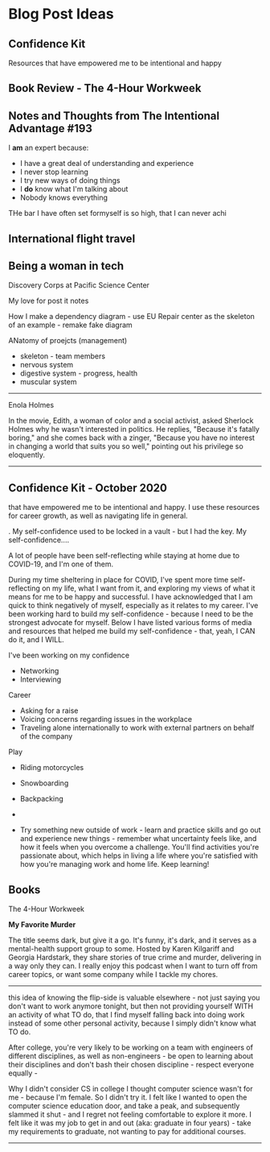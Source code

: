# Blog Post Ideas

## Confidence Kit

Resources that have empowered me to be intentional and happy

## Book Review - The 4-Hour Workweek

## Notes and Thoughts from The Intentional Advantage #193

I **am** an expert because:

* I have a great deal of understanding and experience
* I never stop learning
* I try new ways of doing things
* I **do** know what I'm talking about
* Nobody knows everything

THe bar I have often set formyself is so high, that I can never achi

## International flight travel

## Being a woman in tech

Discovery Corps at Pacific Science Center

My love for post it notes

How I make a dependency diagram - use EU Repair center as the skeleton of an example - remake fake diagram

ANatomy of proejcts (management)
* skeleton - team members
* nervous system
* digestive system - progress, health
* muscular system

---

Enola Holmes

In the movie, Edith, a woman of color and a social activist, asked Sherlock Holmes why he wasn't interested in politics. He replies, "Because it's fatally boring," and she comes back with a zinger, "Because you have no interest in changing a world that suits you so well," pointing out his privilege so eloquently.

---

## Confidence Kit - October 2020

that have empowered me to be intentional and happy. I use these resources for career growth, as well as navigating life in general.

. My self-confidence used to be locked in a vault - but I had the key. My self-confidence....

A lot of people have been self-reflecting while staying at home due to COVID-19, and I'm one of them.

During my time sheltering in place for COVID, I've spent more time self-reflecting on my life, what I want from it, and exploring my views of what it means for me to be happy and successful. I have acknowledged that I am quick to think negatively of myself, especially as it relates to my career. I've been working hard to build my self-confidence - because I need to be the strongest advocate for myself. Below I have listed various forms of media and resources that helped me build my self-confidence - that, yeah, I CAN do it, and I WILL. 

I've been working on my confidence 

* Networking
* Interviewing

Career

* Asking for a raise
* Voicing concerns regarding issues in the workplace
* Traveling alone internationally to work with external partners on behalf of the company

Play

* Riding motorcycles

* Snowboarding

* Backpacking

  

* 

* Try something new outside of work - learn and practice skills and go out and experience new things - remember what uncertainty feels like, and how it feels when you overcome a challenge. You'll find activities you're passionate about, which helps in living a life where you're satisfied with how you're managing work and home life. Keep learning!

## Books

The 4-Hour Workweek 

**My Favorite Murder**

The title seems dark, but give it a go. It's funny, it's dark, and it serves as a mental-health support group to some. Hosted by Karen Kilgariff and Georgia Hardstark, they share stories of true crime and murder, delivering in a way only they can. I really enjoy this podcast when I want to turn off from career topics, or want some company while I tackle my chores.

---

this idea of knowing the flip-side is valuable elsewhere - not just saying you don't want to work anymore tonight, but then not providing yourself WITH an activity of what TO do, that I find myself falling back into doing work instead of some other personal activity, because I simply didn't know what TO do.

After college, you're very likely to be working on a team with engineers of different disciplines, as well as non-engineers - be open to learning about their disciplines and don't bash their chosen discipline - respect everyone equally - 


Why I didn't consider CS in college
I thought computer science wasn't for me - because I'm female. So I didn't try it. I felt like I wanted to open the computer science education door, and take a peak, and subsequently slammed it shut - and I regret not feeling comfortable to explore it more. I felt like it was my job to get in and out (aka: graduate in four years) - take my requirements to graduate, not wanting to pay for additional courses.

---

